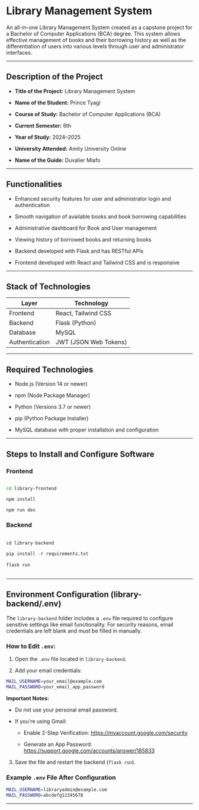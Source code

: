 # Library Management System

An all-in-one Library Management System created as a capstone project for a Bachelor of Computer Applications (BCA) degree. This system allows effective management of books and their borrowing history as well as the differentiation of users into various levels through user and administrator interfaces.

---

## Description of the Project

- **Title of the Project:** Library Management System

- **Name of the Student:** Prince Tyagi

- **Course of Study:** Bachelor of Computer Applications (BCA)

- **Current Semester:** 6th

- **Year of Study:** 2024–2025

- **University Attended:** Amity University Online

- **Name of the Guide:** Duvalier Miafo

---

## Functionalities

- Enhanced security features for user and administrator login and authentication

- Smooth navigation of available books and book borrowing capabilities

- Administrative dashboard for Book and User management

- Viewing history of borrowed books and returning books

- Backend developed with Flask and has RESTful APIs
  
- Frontend developed with React and Tailwind CSS and is responsive

--- 

## Stack of Technologies

| Layer          | Technology                  |
|----------------|-----------------------------|
| Frontend       | React, Tailwind CSS         |
| Backend        | Flask (Python)              |
| Database       | MySQL                       |
| Authentication | JWT (JSON Web Tokens)       |

--- 

## Required Technologies

- Node.js (Version 14 or newer)

- npm (Node Package Manager)

- Python (Versions 3.7 or newer)

- pip (Python Package Installer)

- MySQL database with proper installation and configuration

--- 

## Steps to Install and Configure Software 

### Frontend

```bash

cd library-frontend

npm install

npm run dev

```

### Backend
  
```python
 
cd library-backend
 
pip install -r requirements.txt
 
flask run
 
```

---

## Environment Configuration (library-backend/.env)

The `library-backend` folder includes a `.env` file required to configure sensitive settings like email functionality. For security reasons, email credentials are left blank and must be filled in manually.

### How to Edit `.env`:
1. Open the `.env` file located in `library-backend`.

2. Add your email credentials:

```bash
MAIL_USERNAME=your_email@example.com
MAIL_PASSWORD=your_email_app_password
```

**Important Notes:**

- Do not use your personal email password.

- If you're using Gmail:

  - Enable 2-Step Verification: https://myaccount.google.com/security

  - Generate an App Password: https://support.google.com/accounts/answer/185833

3. Save the file and restart the backend (`flask run`).

### Example `.env` File After Configuration

```bash
MAIL_USERNAME=libraryadmin@example.com
MAIL_PASSWORD=abcdefg12345678
```

---
